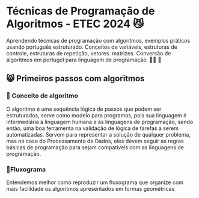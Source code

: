 # Técnicas de Programação de Algoritmos - ETEC 2024 😼
Aprendendo técnicas de programação com algoritmos, exemplos práticos usando português estruturado. Conceitos de variáveis, estruturas de controle, estruturas de repetição, vetores. matrizes. Conversão de algoritmos em portugol para linguagem de programação.	🧏‍♂️ 🗿
## 😸 Primeiros passos com algoritmos
### 📌 Conceito de algoritmo
O algoritmo é uma sequência lógica de passos que podem ser estruturados, serve como modelo para programas, pois sua linguagem é intermediária à linguagem humana e às linguagens de programação, sendo então, uma boa ferramenta na validação de lógica de tarefas a serem automatizadas.
Servem para representar a solução de qualquer problema, mas no caso do Processamento de Dados, eles devem seguir as regras básicas de programação para sejam compatíveis com as linguagens de programação.
### 📌Fluxograma
Entendemos melhor como reproduzir um fluxograma que organize com mais facilidade os algoritmos apresentados em formas geométricas


